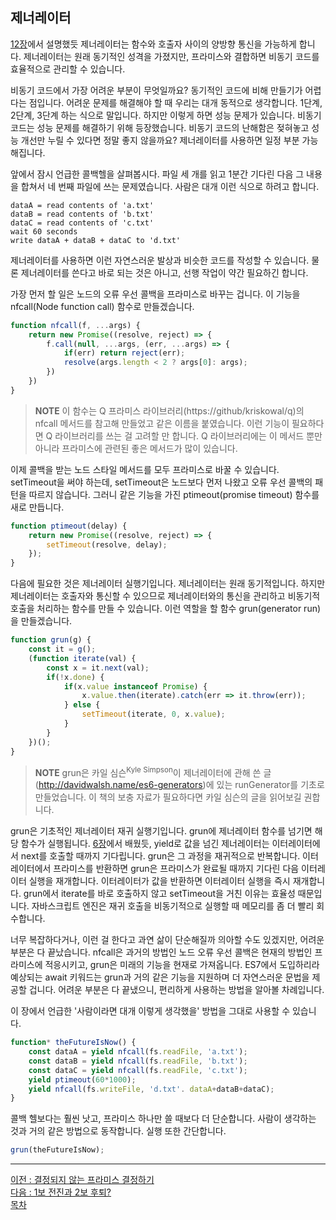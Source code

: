 ## 제너레이터
[12장](../CHAPTER_12/12.2.md)에서 설명했듯 제너레이터는 함수와 호출자 사이의 양방향 통신을 가능하게 합니다. 제너레이터는 원래 동기적인 성격을 가졌지만, 프라미스와 결합하면 비동기 코드를 효율적으로 관리할 수 있습니다.

비동기 코드에서 가장 어려운 부분이 무엇일까요? 동기적인 코드에 비해 만들기가 어렵다는 점입니다. 어려운 문제를 해결해야 할 때 우리는 대개 동적으로 생각합니다. 1단계, 2단계, 3단계 하는 식으로 말입니다. 하지만 이렇게 하면 성능 문제가 있습니다. 비동기 코드는 성능 문제를 해결하기 위해 등장했습니다. 비동기 코드의 난해함은 젖혀놓고 성능 개선만 누릴 수 있다면 정말 좋지 않을까요? 제너레이터를 사용하면 일정 부분 가능해집니다.

앞에서 잠시 언급한 콜백헬을 살펴봅시다. 파일 세 개를 읽고 1분간 기다린 다음 그 내용을 합쳐서 네 번째 파일에 쓰는 문제였습니다. 사람은 대개 이런 식으로 하려고 합니다.

```console
dataA = read contents of 'a.txt'
dataB = read contents of 'b.txt'
dataC = read contents of 'c.txt'
wait 60 seconds
write dataA + dataB + dataC to 'd.txt'
```

제너레이터를 사용하면 이런 자연스러운 발상과 비슷한 코드를 작성할 수 있습니다. 물론 제너레이터를 쓴다고 바로 되는 것은 아니고, 선행 작업이 약간 필요하긴 합니다.

가장 먼저 할 일은 노드의 오류 우선 콜백을 프라미스로 바꾸는 겁니다. 이 기능을 nfcall(Node function call) 함수로 만들겠습니다.

```javascript
function nfcall(f, ...args) {
    return new Promise((resolve, reject) => {
        f.call(null, ...args, (err, ...args) => {
            if(err) return reject(err);
            resolve(args.length < 2 ? args[0]: args);
        })
    })
}
```

> <b>NOTE</b> 이 함수는 Q 프라미스 라이브러리(https://github/kriskowal/q)의 nfcall 메서드를 참고해 만들었고 같은 이름을 붙였습니다. 이런 기능이 필요하다면 Q 라이브러리를 쓰는 걸 고려할 만 합니다. Q 라이브러리에는 이 메서드 뿐만 아니라 프라미스에 관련된 좋은 메서드가 많이 있습니다.

이제 콜백을 받는 노드 스타일 메서드를 모두 프라미스로 바꿀 수 있습니다. setTimeout을 써야 하는데, setTimeout은 노드보다 먼저 나왔고 오류 우선 콜백의 패턴을 따르지 않습니다. 그러니 같은 기능을 가진 ptimeout(promise timeout) 함수를 새로 만듭니다.

```javascript
function ptimeout(delay) {
    return new Promise((resolve, reject) => {
        setTimeout(resolve, delay);
    });
}
```

다음에 필요한 것은 제너레이터 실행기입니다. 제너레이터는 원래 동기적입니다. 하지만 제너레이터는 호출자와 통신할 수 있으므로 제너레이터와의 통신을 관리하고 비동기적 호출을 처리하는 함수를 만들 수 있습니다. 이런 역할을 할 함수 grun(generator run)을 만들겠습니다.

```javascript
function grun(g) {
    const it = g();
    (function iterate(val) {
        const x = it.next(val);
        if(!x.done) {
            if(x.value instanceof Promise) {
                x.value.then(iterate).catch(err => it.throw(err));
            } else {
                setTimeout(iterate, 0, x.value);
            }
        }
    })();
}
```

> <b>NOTE</b> grun은 카일 심슨<sup>Kyle Simpson</sup>이 제너레이터에 관해 쓴 글(http://davidwalsh.name/es6-generators)에 있는 runGenerator를 기초로 만들었습니다. 이 책의 보충 자료가 필요하다면 카일 심슨의 글을 읽어보길 권합니다.

grun은 기초적인 제너레이터 재귀 실행기입니다. grun에 제너레이터 함수를 넘기면 해당 함수가 실행됩니다. [6장](../CHAPTER_6/preview.md)에서 배웠듯, yield로 값을 넘긴 제너레이터는 이터레이터에서 next를 호출할 때까지 기다립니다. grun은 그 과정을 재귀적으로 반복합니다. 이터레이터에서 프라미스를 반환하면 grun은 프라미스가 완료될 때까지 기다린 다음 이터레이터 실행을 재개합니다. 이터레이터가 값을 반환하면 이터레이터 실행을 즉시 재개합니다. grun에서 iterate를 바로 호출하지 않고 setTimeout을 거친 이유는 효율성 때문입니다. 자바스크립트 엔진은 재귀 호출을 비동기적으로 실행할 때 메모리를 좀 더 빨리 회수합니다.

너무 복잡하다거나, 이런 걸 한다고 과연 삶이 단순해질까 의아할 수도 있겠지만, 어려운 부분은 다 끝났습니다. nfcall은 과거의 방법인 노드 오류 우선 콜백은 현재의 방법인 프라미스에 적응시키고, grun은 미래의 기능을 현재로 가져옵니다. ES7에서 도입하리라 예상되는 await 키워드는 grun과 거의 같은 기능을 지원하며 더 자연스러운 문법을 제공할 겁니다. 어려운 부분은 다 끝냈으니, 편리하게 사용하는 방법을 알아볼 차례입니다.

이 장에서 언급한 '사람이라면 대개 이렇게 생각했을' 방법을 그대로 사용할 수 있습니다.

```javascript
function* theFutureIsNow() {
    const dataA = yield nfcall(fs.readFile, 'a.txt');
    const dataB = yield nfcall(fs.readFile, 'b.txt');
    const dataC = yield nfcall(fs.readFile, 'c.txt');
    yield ptimeout(60*1000);
    yield nfcall(fs.writeFile, 'd.txt'. dataA+dataB+dataC);
}
```

콜백 헬보다는 훨씬 낫고, 프라미스 하나만 쓸 때보다 더 단순합니다. 사람이 생각하는 것과 거의 같은 방법으로 동작합니다. 실행 또한 간단합니다.

```javascript
grun(theFutureIsNow);
```

***
[이전 : 결정되지 않는 프라미스 결정하기](14.3.5.md) <br/>
[다음 : 1보 전진과 2보 후퇴?](14.4.1.md) <br/>
[목차](../progressCheck.md)